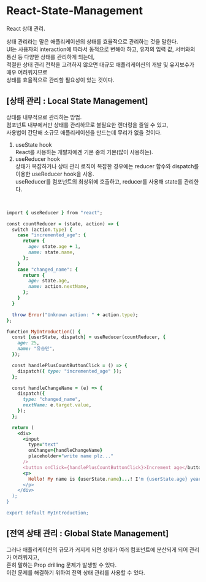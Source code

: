 # React-State-Management
React 상태 관리.

상태 관리라는 말은 애플리케이션의 상태를 효율적으로 관리하는 것을 말한다.</br>
UI는 사용자의 interaction에 따라서 동적으로 변해야 하고, 유저의 입력 값, 서버와의 통신 등 다양한 상태를 관리하게 되는데,<br/>
적절한 상태 관리 전략을 고려하지 않으면 대규모 애플리케이션의 개발 및 유지보수가 매우 어려워지므로</br>
상태를 효율적으로 관리할 필요성이 있는 것이다.

<h2 style={{marginTop:"20px"}}>[상태 관리 : Local State Management]</h2>
<p style={{marginBottom:"10px"}}>상태를 내부적으로 관리하는 방법.<br/>
컴포넌트 내부에서만 상태를 관리하므로 불필요한 렌더링을 줄일 수 있고,<br/>
사용법이 간단해 소규모 애플리케이션을 만드는데 무리가 없을 것이다.</p>

1. useState hook<br/>
React를 사용하는 개발자에겐 기본 중의 기본(많이 사용하는).    
2. useReducer hook<br/>
상태가 복잡하거나 상태 관리 로직이 복잡한 경우에는 reducer 함수와 dispatch를 이용한 useReducer hook을 사용.<br/>
useReducer를 컴포넌트의 최상위에 호출하고, reducer를 사용해 state를 관리한다.
<br/>

```ruby
import { useReducer } from "react";

const countReducer = (state, action) => {
  switch (action.type) {
    case "incremented_age": {
      return {
        age: state.age + 1,
        name: state.name,
      };
    }
    case "changed_name": {
      return {
        age: state.age,
        name: action.nextName,
      };
    }
  }

  throw Error("Unknown action: " + action.type);
};

function MyIntroduction() {
  const [userState, dispatch] = useReducer(countReducer, {
    age: 25,
    name: "유승민",
  });

  const handlePlusCountButtonClick = () => {
    dispatch({ type: "incremented_age" });
  };

  const handleChangeName = (e) => {
    dispatch({
      type: "changed_name",
      nextName: e.target.value,
    });
  };

  return (
    <div>
      <input
        type="text"
        onChange={handleChangeName}
        placeholder="write name plz..."
      />
      <button onClick={handlePlusCountButtonClick}>Increment age</button>
      <p>
        Hello! My name is {userState.name}...! I'm {userState.age} years old..!
      </p>
    </div>
  );
}

export default MyIntroduction;

```

<h2 style={{marginTop:"20px"}}>[전역 상태 관리 : Global State Management]</h2>
<p style={{marginBottom:"10px"}}>그러나 애플리케이션의 규모가 커지게 되면 상태가 여러 컴포넌트에 분산되게 되어 관리가 어려워지고,<br/>
흔히 말하는 Prop drilling 문제가 발생할 수 있다.<br/>
이런 문제를 해결하기 위하여 전역 상태 관리를 사용할 수 있다.</p>
